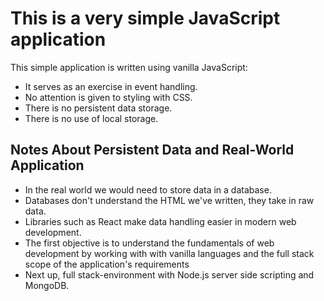 # This is a very simple JavaScript application

This simple application is written using vanilla JavaScript:

- It serves as an exercise in event handling.
- No attention is given to styling with CSS.
- There is no persistent data storage.
- There is no use of local storage.

## Notes About Persistent Data and Real-World Application

- In the real world we would need to store data in a database.
- Databases don't understand the HTML we've written, they take in raw data.
- Libraries such as React make data handling easier in modern web development.
- The first objective is to understand the fundamentals of web development by working with with vanilla languages and the full stack scope of the application's requirements
- Next up, full stack-environment with Node.js server side scripting and MongoDB.
